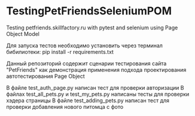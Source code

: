 # TestingPetFriendsSeleniumPOM
Testing petfriends.skillfactory.ru with pytest and selenium using Page Object Model

Для запуска тестов необходимо установить через терминал бибилиотеки:
pip install -r requirements.txt

Данный репозиторий содержит сценарии тестирования сайта "PetFriends" как демонстрация
применения подхода проектирования автотестирования Page Object

В файле test_auth_page.py написан тест для проверки авторизации
В файлах test_all_pets.py и test_my_pets.py написаны тесты для проверки хэдера страницы
В файле test_adding_pets.py написан тест для проверки добавления нового питомца с фото